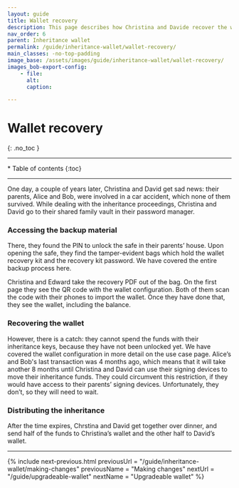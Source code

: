 ```yaml
---
layout: guide
title: Wallet recovery
description: This page describes how Christina and Davide recover the wallet by using their inheritance keys.
nav_order: 6
parent: Inheritance wallet
permalink: /guide/inheritance-wallet/wallet-recovery/
main_classes: -no-top-padding
image_base: /assets/images/guide/inheritance-wallet/wallet-recovery/
images_bob-export-config:
    - file: 
      alt: 
      caption: 

---
```


<!--

Editor's notes

This page covers a multi-key wallet that uses timelocks to provide additional recovery options.  

Illustration sources

https://www.figma.com/file/h5GP5v5dYfpXXfEUXf6nvC/Family-inheritance-wallet?type=design&node-id=5542%3A2119&mode=design&t=sBtcvrDzb8MPtWaK-1

-->

# Wallet recovery
{: .no_toc }

---

<div class="glossary-toc" markdown="1">
 * Table of contents
{:toc}
</div>

---

One day, a couple of years later, Christina and David get sad news: their parents, Alice and Bob, were involved in a car accident, which none of them survived. While dealing with the inheritance proceedings, Christina and David go to their shared family vault in their password manager. 

### Accessing the backup material

There, they found the PIN  to unlock the safe in their parents’ house.
Upon opening the safe, they find the tamper-evident bags which hold the wallet recovery kit and the recovery kit password. We have covered the entire backup process here.

Christina and Edward take the recovery PDF out of the bag. On the first page they see the QR code with the wallet configuration. Both of them scan the code with their phones to import the wallet. Once they have done that, they see the wallet, including the balance. 

### Recovering the wallet

However, there is a catch: they cannot spend the funds with their inheritance keys, because they have not been unlocked yet. We have covered the wallet configuration in more detail on the use case page. 
Alice’s and Bob's last transaction was 4 months ago, which means that it will take another 8 months until Christina and David can use their signing devices to move their inheritance funds. They could circumvent this restriction, if they would have access to their parents’ signing devices. Unfortunately, they don’t, so they will need to wait. 

### Distributing the inheritance

After the time expires, Chrstina and David get together over dinner, and send half of the funds to Christina’s wallet and the other half to David’s wallet.



---

{% include next-previous.html
   previousUrl = "/guide/inheritance-wallet/making-changes"
   previousName = "Making changes"
   nextUrl = "/guide/upgradeable-wallet"
   nextName = "Upgradeable wallet"
%}
